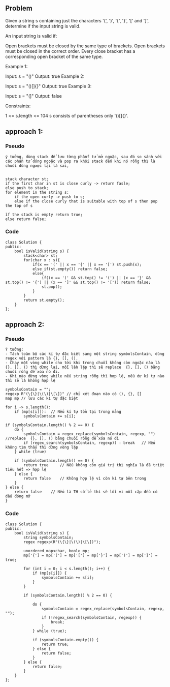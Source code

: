 ## Problem
Given a string s containing just the characters '(', ')', '{', '}', '[' and ']', determine if the input string is valid.

An input string is valid if:

Open brackets must be closed by the same type of brackets.
Open brackets must be closed in the correct order.
Every close bracket has a corresponding open bracket of the same type.
 

Example 1:

Input: s = "()"
Output: true
Example 2:

Input: s = "()[]{}"
Output: true
Example 3:

Input: s = "(]"
Output: false
 

Constraints:

1 <= s.length <= 104
s consists of parentheses only '()[]{}'.

## approach 1:
### Pseudo
```
ý tưởng, dùng stack để lưu từng phânf tử mở ngoặc, sau đó so sánh với các phần tử đóng ngoặc và pop ra khỏi stack đến khi nó rỗng thì là chuỗi đúng ngược lại là sai,


stack character st;
if the first char in st is close curly -> return fasle;
else push to stack;
for element in the string s:
    if the open curly -> push to s;
    else if the close curly that is suitable with top of s then pop the top of s

ìf the stack is empty return true;
else return false;
```

### Code

```
class Solution {
public:
    bool isValid(string s) {
        stack<char> st;
        for(char x : s){
            if(x == '(' || x == '{' || x == '[') st.push(x);
            else if(st.empty()) return false;
            else{
                if((x == ')' && st.top() != '(') || (x == '}' && st.top() != '{') || (x == ']' && st.top() != '[')) return false;
                st.pop();
            }
        }
        return st.empty();
    }
};
```

## approach 2:
### Pseudo
```
Ý tưởng: 
- Tách toàn bộ các kí tự đặc biệt sang một string symbolsContain, dùng regex với pattern là {}, [], ().
- Chạy một vòng while cho tới khi trong chuỗi không còn ngoặc nào là {}, [], () thì dừng lại, mỗi lần lặp thì sẽ replace  {}, [], () bằng chuỗi rỗng để xóa nó đi.
- Khi nào dừng vòng while nếu string rỗng thì hợp lệ, nếu dư kí tự nào thì sẽ là không hợp lệ

symbolsContain = "";
regexp R"(\{\}|\(\)|\[\])" // chỉ xét đoạn nào có (), {}, []
map mp // lưu các kí tự đặc biệt

for i -> s.length():
    if (mp[s[i]]):  // Nếu kí tự tồn tại trong mảng
        symbolsContain += s[i];

if (symbolsContain.length() % 2 == 0) {
    do {
        symbolsContain = regex_replace(symbolsContain, regexp, "")  //replace  {}, [], () bằng chuỗi rỗng để xóa nó đi
        if (regex_search(symbolsContain, regexp)) : break   // Nếu không tìm thấy thì dừng vòng lặp
    } while (true)

    if (symbolsContain.length() == 0) {
        return true     // Nếu không còn giá trị thì nghĩa là đã triệt tiêu hết => hợp lệ
    } else {
        return false    // Không hợp lệ vì còn kí tự bên trong
    }
} else {
    return false    // Nếu là TH số lẻ thì sẽ lỗi vì mỗi cặp đều có dấu đóng mở
}
```

### Code
```
class Solution {
public:
    bool isValid(string s) {
        string symbolsContain;
        regex regexp(R"(\{\}|\(\)|\[\])");

        unordered_map<char, bool> mp;
        mp['{'] = mp['('] = mp['['] = mp['}'] = mp[')'] = mp[']'] = true;

        for (int i = 0; i < s.length(); i++) {
            if (mp[s[i]]) {
                symbolsContain += s[i];
            }
        }
        
        if (symbolsContain.length() % 2 == 0) {

            do {
                symbolsContain = regex_replace(symbolsContain, regexp, "");
                if (!regex_search(symbolsContain, regexp)) {
                    break;
                }
            } while (true);

            if (symbolsContain.empty()) {
                return true;
            } else {
                return false;
            }
        } else {
            return false;
        }
    }
};
```

